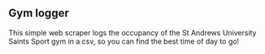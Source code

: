 ## Gym logger

This simple web scraper logs the occupancy of the St Andrews University Saints Sport gym in a csv, so you can find the best time of day to go!
